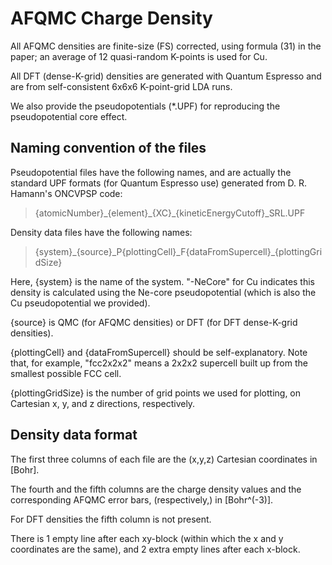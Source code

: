 # AFQMC Charge Density

All AFQMC densities are finite-size (FS) corrected, using formula (31) in the paper; an average of 12 quasi-random K-points is used for Cu.

All DFT (dense-K-grid) densities are generated with Quantum Espresso and are from self-consistent 6x6x6 K-point-grid LDA runs.

We also provide the pseudopotentials (\*.UPF) for reproducing the pseudopotential core effect.

## Naming convention of the files

Pseudopotential files have the following names, and are actually the standard UPF formats (for Quantum Espresso use) generated from D. R. Hamann's ONCVPSP code:

> {atomicNumber}\_{element}\_{XC}\_{kineticEnergyCutoff}\_SRL.UPF

Density data files have the following names:

> {system}\_{source}\_P{plottingCell}\_F{dataFromSupercell}\_{plottingGridSize}

Here, {system} is the name of the system. "-NeCore" for Cu indicates this density is calculated using the Ne-core pseudopotential (which is also the Cu pseudopotential we provided).

{source} is QMC (for AFQMC densities) or DFT (for DFT dense-K-grid densities).

{plottingCell} and {dataFromSupercell} should be self-explanatory. Note that, for example, "fcc2x2x2" means a 2x2x2 supercell built up from the smallest possible FCC cell.

{plottingGridSize} is the number of grid points we used for plotting, on Cartesian x, y, and z directions, respectively.

## Density data format

The first three columns of each file are the (x,y,z) Cartesian coordinates in \[Bohr\].

The fourth and the fifth columns are the charge density values and the corresponding AFQMC error bars, (respectively,) in \[Bohr^(-3)\].

For DFT densities the fifth column is not present.

There is 1 empty line after each xy-block (within which the x and y coordinates are the same), and 2 extra empty lines after each x-block.
